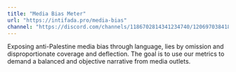 ```yaml
---
title: "Media Bias Meter"
url: "https://intifada.pro/media-bias"
channel: "https://discord.com/channels/1186702814341234740/1206970384189096007"
---
```


Exposing anti-Palestine media bias through language, lies by omission and
disproportionate coverage and deflection. The goal is to use our metrics to
demand a balanced and objective narrative from media outlets.
